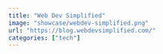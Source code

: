 ```yaml
---
title: "Web Dev Simplified"
image: "showcase/webdev-simplified.png"
url: "https://blog.webdevsimplified.com/"
categories: ["tech"]
---
```

